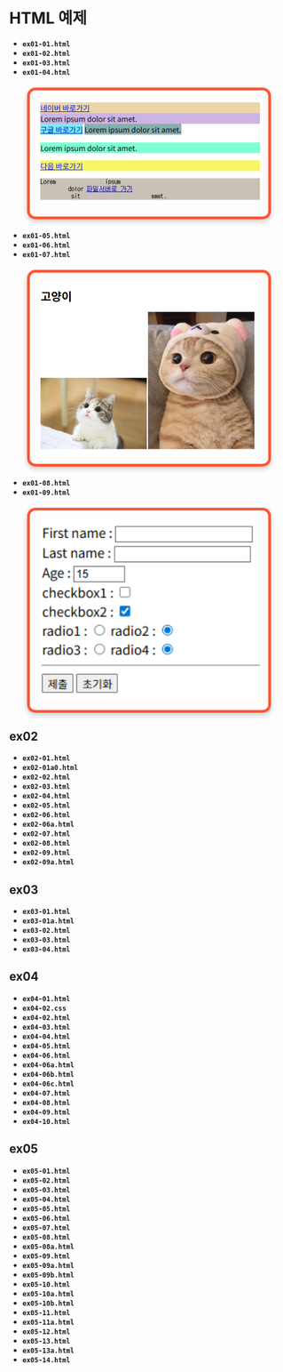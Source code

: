 # HTML 예제

* **`ex01-01.html`**
* **`ex01-02.html`**
* **`ex01-03.html`**
* **`ex01-04.html`**

<div style="border: 5px solid #FF5733; padding: 15px; width: fit-content; margin: 20px auto; text-align: center; border-radius: 15px; box-shadow: 0 4px 10px rgba(0, 0, 0, 0.2);">
  <img src="./image/ex01-04.png" alt="사진" width="400"/>
</div>

* **`ex01-05.html`**
* **`ex01-06.html`**
* **`ex01-07.html`**

<div style="border: 5px solid #FF5733; padding: 15px; width: fit-content; margin: 20px auto; text-align: center; border-radius: 15px; box-shadow: 0 4px 10px rgba(0, 0, 0, 0.2);">
  <img src="./image/ex01-07.png" alt="사진" width="400"/>
</div>

* **`ex01-08.html`**
* **`ex01-09.html`**

<div style="border: 5px solid #FF5733; padding: 15px; width: fit-content; margin: 20px auto; text-align: center; border-radius: 15px; box-shadow: 0 4px 10px rgba(0, 0, 0, 0.2);">
  <img src="./image/ex01-09.png" alt="사진" width="400"/>
</div>



## ex02

* **`ex02-01.html`**
* **`ex02-01a0.html`**
* **`ex02-02.html`**
* **`ex02-03.html`**
* **`ex02-04.html`**
* **`ex02-05.html`**
* **`ex02-06.html`**
* **`ex02-06a.html`**
* **`ex02-07.html`**
* **`ex02-08.html`**
* **`ex02-09.html`**
* **`ex02-09a.html`**

## ex03

* **`ex03-01.html`**
* **`ex03-01a.html`**
* **`ex03-02.html`**
* **`ex03-03.html`**
* **`ex03-04.html`**

## ex04

* **`ex04-01.html`**
* **`ex04-02.css`**
* **`ex04-02.html`**
* **`ex04-03.html`**
* **`ex04-04.html`**
* **`ex04-05.html`**
* **`ex04-06.html`**
* **`ex04-06a.html`**
* **`ex04-06b.html`**
* **`ex04-06c.html`**
* **`ex04-07.html`**
* **`ex04-08.html`**
* **`ex04-09.html`**
* **`ex04-10.html`**

## ex05

* **`ex05-01.html`**
* **`ex05-02.html`**
* **`ex05-03.html`**
* **`ex05-04.html`**
* **`ex05-05.html`**
* **`ex05-06.html`**
* **`ex05-07.html`**
* **`ex05-08.html`**
* **`ex05-08a.html`**
* **`ex05-09.html`**
* **`ex05-09a.html`**
* **`ex05-09b.html`**
* **`ex05-10.html`**
* **`ex05-10a.html`**
* **`ex05-10b.html`**
* **`ex05-11.html`**
* **`ex05-11a.html`**
* **`ex05-12.html`**
* **`ex05-13.html`**
* **`ex05-13a.html`**
* **`ex05-14.html`**


